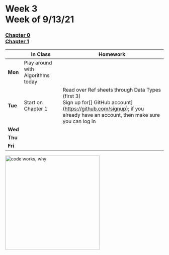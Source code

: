 <meta http-equiv="refresh" content="300"/>

# Week 3<br>Week of 9/13/21

### [Chapter 0](/apcsp/curriculum/0)<br>[Chapter 1](/apcsp/curriculum/1)


  |       |In Class               |Homework   |
  |-------|---------              |---------  |
  |**Mon**|Play around with Algorithms today | |
  |**Tue**|Start on Chapter 1 |Read over Ref sheets through Data Types (first 3)<br>Sign up for[] GitHub account](https://github.com/signup); if you already have an account, then make sure you can log in|
  |**Wed**| | |
  |**Thu**| | |
  |**Fri**| | |

<img src="https://pbs.twimg.com/media/DKAT7rLVoAAaqdV.jpg" alt="code works, why" height="300">